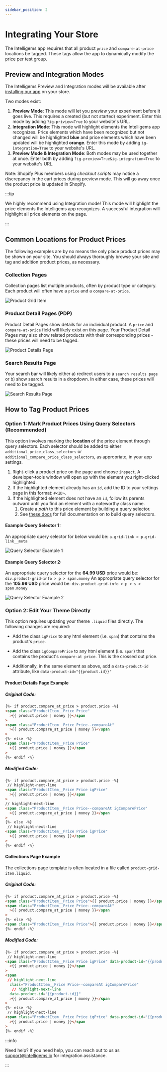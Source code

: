 ```yaml
---
sidebar_position: 2
---
```


# Integrating Your Store

The Intelligems app requires that all product `price` and `compare-at-price` locations be tagged. These tags allow the
app to dynamically modify the price per test group.

## Preview and Integration Modes

The Intelligems Preview and Integration modes will be available after [installing our app](./install-app) on your store.

Two modes exist:

1. **Preview Mode**:  This mode will let you _preview_ your experiment before it goes live. This requires a created (but
   not started) experiment. Enter this mode by adding `?ig-priview=True` to your website's URL.
2. **Integration Mode**: This mode will highlight elements the Intelligems app recognizes. Price elements which have
   been recognized but not changed will be highlighted **blue** and price elements which have been updated will be
   highlighted **orange**. Enter this mode by adding `ig-integration=True` to your website's URL.
3. **Preview Mode & Integration Mode**: Both modes may be used together at once. Enter both by
   adding `?ig-preview=True&ig-integration=True` to your website's URL.

Note: Shopify Plus members using _checkout scripts_ may notice a discrepancy in the cart prices during preview mode.
This will go away once the product price is updated in Shopify.

:::tip

We highly recommend using Integration mode!  This mode will highlight the price elements the Intelligems app recognizes.
A successful integration will highlight all price elements on the page.

:::

## Common Locations for Product Prices

The following examples are by no means the only place product prices may be shown on your site. You should always
thoroughly browse your site and tag and addition product prices, as necessary.

### Collection Pages

Collection pages list multiple products, often by product type or category. Each product will often have a `price` and
a `compare-at-price`.

![Product Grid Item](/img/product-grid-item.png)

### Product Detail Pages (PDP)

Product Detail Pages show details for an individual product. A `price` and `compare-at-price` field will likely exist on
this page. Your Product Detail Pages may also show related products with their corresponding prices - these prices will
need to be tagged.

![Product Details Page](/img/product-details-page.png)

### Search Results Page

Your search bar will likely either a) redirect users to a `search results page` or b) show search results in a dropdown.
In either case, these prices will need to be tagged.

![Search Results Page](/img/search-results-page.png)

## How to Tag Product Prices

### Option 1: Mark Product Prices Using Query Selectors (Recommended)

This option involves marking the **location** of the price element through query selectors. Each selector should be
added to either `additional_price_class_selectors` or `additional_compare_price_class_selectors`, as appropriate, in
your app settings.

1. Right-click a product price on the page and choose `inspect`. A developer-tools window will open up with the element
   you right-clicked highlighted.
2. If the highlighted element already has an `id`, add the ID to your settings page in this format: `#<ID>`.
3. If the highlighted element does not have an `id`, follow its parents outward until you find an element with a
   noteworthy class name.
    1. Create a _path_ to this price element by building a query selector.
    2. See [these docs](https://www.w3schools.com/cssref/css_selectors.asp) for full documentation on to build query
       selectors.

#### Example Query Selector 1:

An appropriate query selector for below would be: `a.grid-link > p.grid-link__meta`

![Query Selector Example 1](/img/query-selector-example-1.png)

#### Example Query Selector 2:

An appropriate query selector for the **64.99 USD** price would be: `div.product-grid-info > p > span.money`
An appropriate query selector for the **105.99 USD** price would be: `div.product-grid-info > p > s > span.money`

![Query Selector Example 2](/img/query-selector-example-2.png)

### Option 2: Edit Your Theme Directly

This option requires updating your theme `.liquid` files directly. The following changes are required:

- Add the class `igPrice` to any html element (i.e. `span`) that contains the product's `price`.
- Add the class `igComparePrice` to any html element (i.e. `span`) that contains the product's `compare-at price`. This
  is the crossed out price.

- Additionally, in the same element as above, add a `data-product-id` attribute, like `data-product-id="{{product.id}}"`

#### Product Details Page Example

##### Original Code:

```html title="product.liquid"
{%- if product.compare_at_price > product.price -%}
<span class="ProductItem__Price Price"
  >{{ product.price | money }}</span
>
<span class="ProductItem__Price Price--compareAt"
  >{{ product.compare_at_price | money }}</span
>
{%- else -%}
<span class="ProductItem__Price Price"
  >{{ product.price | money }}</span
>
{%- endif -%}
```

##### Modified Code:

```html title="product.liquid"
{%- if product.compare_at_price > product.price -%}
 // highlight-next-line
<span class="ProductItem__Price Price igPrice"
  >{{ product.price | money }}</span
>
// highlight-next-line
<span class="ProductItem__Price Price--compareAt igComparePrice"
  >{{ product.compare_at_price | money }}</span
>
{%- else -%}
 // highlight-next-line
<span class="ProductItem__Price Price igPrice"
  >{{ product.price | money }}</span
>
{%- endif -%}
```

#### Collections Page Example

The collections page template is often located in a file called `product-grid-item.liquid`.

##### Original Code:

```html title="product-grid-item.liquid"
{%- if product.compare_at_price > product.price -%}
<span class="ProductItem__Price Price">{{ product.price | money }}</span>
<span class="ProductItem__Price Price--compareAt"
  >{{ product.compare_at_price | money }}</span
>
{%- else -%}
<span class="ProductItem__Price Price">{{ product.price | money }}</span>
{%- endif -%}
```

##### Modified Code:

```html title="product-grid-item.liquid"
{%- if product.compare_at_price > product.price -%}
 // highlight-next-line
<span class="ProductItem__Price Price igPrice" data-product-id="{{product.id}}"
  >{{ product.price | money }}</span
>
<span
 // highlight-next-line
  class="ProductItem__Price Price--compareAt igComparePrice"
   // highlight-next-line
  data-product-id="{{product.id}}"
  >{{ product.compare_at_price | money }}</span
>
{%- else -%}
 // highlight-next-line
<span class="ProductItem__Price Price igPrice" data-product-id="{{product.id}}"
  >{{ product.price | money }}</span
>
{%- endif -%}
```

:::info

Need help? If you need help, you can reach out to us as support@intelligems.io for integration assistance.

:::


